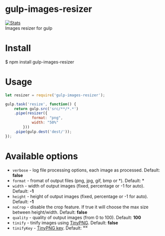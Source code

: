 # gulp-images-resizer

[![Stats](https://nodei.co/npm/gulp-images-resizer.png?downloads=true&stars=true)](https://www.npmjs.com/package/gulp-images-resizer) \
Images resizer for gulp

# Install
   
$ npm install gulp-images-resizer

# Usage

```js
let resizer = require('gulp-images-resizer');

gulp.task('resize', function() {
    return gulp.src('src/**/*.*')
	.pipe(resizer({
            format: "png",
            width: "50%"
        }))
	.pipe(gulp.dest('dest/'));
});
```

# Available options

* `verbose` - log file processing options, each image as processed. Default: **false**
* `format` - fromat of output files (png, jpg, gif, bmp or *). Default: *
* `width` - width of output images (fixed, percentage or -1 for auto). Default: **-1**
* `height` - height of output images (fixed, percentage or -1 for auto). Default: **-1**
* `noCrop` - disable the crop feature. If true it will choose the max size between height/width. Default: **false**
* `quality` - quality of output images (from 0 to 100). Default: **100**
* `tinify` - tinify images using [TinyPNG](https://tinypng.com/). Default: **false**
* `tinifyKey` - [TinyPNG key](https://tinypng.com/developers). Default: **""**
